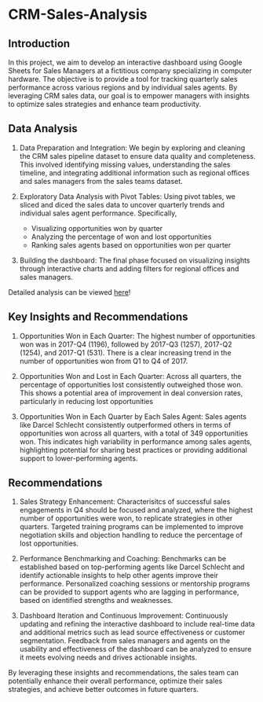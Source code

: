 # CRM-Sales-Analysis

## Introduction

In this project, we aim to develop an interactive dashboard using Google Sheets for Sales Managers at a fictitious company specializing in computer hardware. The objective is to provide a tool for tracking quarterly sales performance across various regions and by individual sales agents. By leveraging CRM sales data, our goal is to empower managers with insights to optimize sales strategies and enhance team productivity.

## Data Analysis

1. Data Preparation and Integration:
   We begin by exploring and cleaning the CRM sales pipeline dataset to ensure data quality and completeness. This involved identifying missing values, understanding the sales timeline, and integrating additional 
   information such as regional offices and sales managers from the sales teams dataset.

2. Exploratory Data Analysis with Pivot Tables:
   Using pivot tables, we sliced and diced the sales data to uncover quarterly trends and individual sales agent performance. Specifically,
   - Visualizing opportunities won by quarter
   - Analyzing the percentage of won and lost opportunities
   - Ranking sales agents based on opportunities won per quarter

3. Building the dashboard:
   The final phase focused on visualizing insights through interactive charts and adding filters for regional offices and sales managers.

Detailed analysis can be viewed [here](https://docs.google.com/spreadsheets/d/1521SgetCDsymTiDMGmCd5Yd7veaobpdblM2rp4LZOFo/edit#gid=1718713219)!

## Key Insights and Recommendations

1. Opportunities Won in Each Quarter: The highest number of opportunities won was in 2017-Q4 (1196), followed by 2017-Q3 (1257), 2017-Q2 (1254), and 2017-Q1 (531).
There is a clear increasing trend in the number of opportunities won from Q1 to Q4 of 2017.

2. Opportunities Won and Lost in Each Quarter: Across all quarters, the percentage of opportunities lost consistently outweighed those won. This shows a potential area of improvement in deal conversion rates, particularly in reducing lost opportunities
   
3. Opportunities Won in Each Quarter by Each Sales Agent: Sales agents like Darcel Schlecht consistently outperformed others in terms of opportunities won across all quarters, with a total of 349 opportunities won. This indicates high variability in performance among sales agents, highlighting potential for sharing best practices or providing additional support to lower-performing agents.

## Recommendations

1. Sales Strategy Enhancement: Characterisitcs of successful sales engagements in Q4 should be focused and analyzed, where the highest number of opportunities were won, to replicate strategies in other quarters.
Targeted training programs can be implemented to improve negotiation skills and objection handling to reduce the percentage of lost opportunities.

2. Performance Benchmarking and Coaching: Benchmarks can be established based on top-performing agents like Darcel Schlecht and identify actionable insights to help other agents improve their performance.
Personalized coaching sessions or mentorship programs can be provided to support agents who are lagging in performance, based on identified strengths and weaknesses.

3. Dashboard Iteration and Continuous Improvement: Continuously updating and refining the interactive dashboard to include real-time data and additional metrics such as lead source effectiveness or customer segmentation. Feedback from sales managers and agents on the usability and effectiveness of the dashboard can be analyzed to ensure it meets evolving needs and drives actionable insights.

By leveraging these insights and recommendations, the sales team can potentially enhance their overall performance, optimize their sales strategies, and achieve better outcomes in future quarters.
